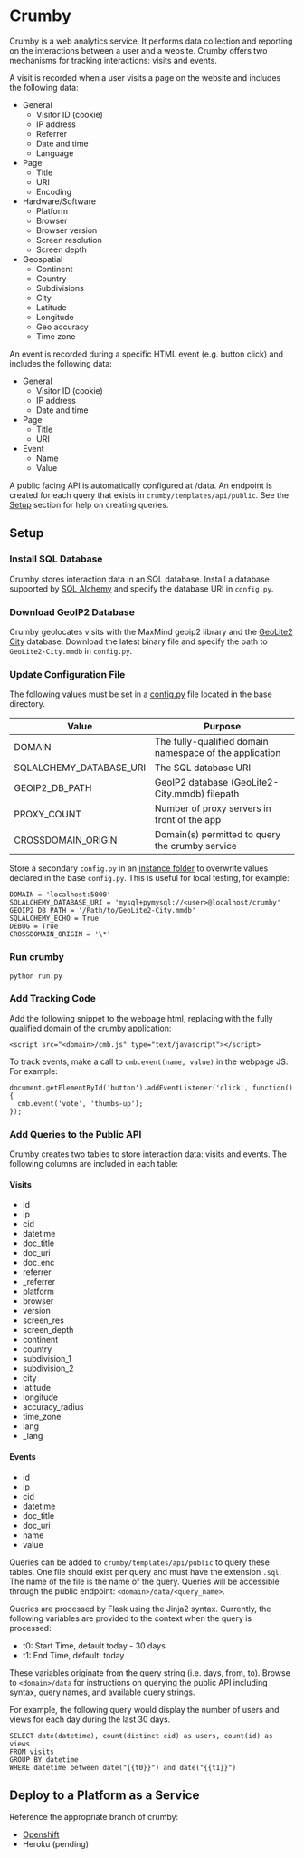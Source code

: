 # Crumby

Crumby is a web analytics service. It performs data collection and reporting
on the interactions between a user and a website. Crumby offers two mechanisms
for tracking interactions: visits and events.

A visit is recorded when a user visits a page on the website and includes the
following data:

  * General
    * Visitor ID (cookie)
    * IP address
    * Referrer
    * Date and time
    * Language
  * Page
    * Title
    * URI
    * Encoding
  * Hardware/Software
    * Platform
    * Browser
    * Browser version
    * Screen resolution
    * Screen depth
  * Geospatial
    * Continent
    * Country
    * Subdivisions
    * City
    * Latitude
    * Longitude
    * Geo accuracy
    * Time zone

An event is recorded during a specific HTML event (e.g. button click) and
includes the following data:

  * General
    * Visitor ID (cookie)
    * IP address
    * Date and time
  * Page
    * Title
    * URI
  * Event
    * Name
    * Value

A public facing API is automatically configured at <domain>/data. An endpoint
is created for each query that exists in `crumby/templates/api/public`.
See the [Setup](#add-queries-to-the-public-api) section for help on creating
queries.

## Setup

### Install SQL Database

Crumby stores interaction data in an SQL database. Install a database supported
by [SQL Alchemy](http://docs.sqlalchemy.org/en/latest/dialects/index.html) and
specify the database URI in `config.py`.

### Download GeoIP2 Database

Crumby geolocates visits with the MaxMind geoip2 library and the
[GeoLite2 City](https://dev.maxmind.com/geoip/geoip2/geolite2/) database.
Download the latest binary file and specify the path to `GeoLite2-City.mmdb` in
`config.py`.

### Update Configuration File

The following values must be set in a
[config.py](http://flask.pocoo.org/docs/0.12/config/) file located in the base
directory.

|Value|Purpose|
|---|---|
|DOMAIN|The fully-qualified domain namespace of the application|
|SQLALCHEMY_DATABASE_URI|The SQL database URI|
|GEOIP2_DB_PATH|GeoIP2 database (GeoLite2-City.mmdb) filepath|
|PROXY_COUNT|Number of proxy servers in front of the app|
|CROSSDOMAIN_ORIGIN|Domain(s) permitted to query the crumby service|

Store a secondary `config.py` in an
[instance folder](http://flask.pocoo.org/docs/0.10/config/#instance-folders)
to overwrite values declared in the base `config.py`. This is useful for local
testing, for example:

    DOMAIN = 'localhost:5000'
    SQLALCHEMY_DATABASE_URI = 'mysql+pymysql://<user>@localhost/crumby'
    GEOIP2_DB_PATH = '/Path/to/GeoLite2-City.mmdb'
    SQLALCHEMY_ECHO = True
    DEBUG = True
    CROSSDOMAIN_ORIGIN = '\*'

### Run crumby

    python run.py

### Add Tracking Code

Add the following snippet to the webpage html, replacing <domain> with the
fully qualified domain of the crumby application:

    <script src="<domain>/cmb.js" type="text/javascript"></script>

To track events, make a call to `cmb.event(name, value)` in the webpage JS. For
example:

    document.getElementById('button').addEventListener('click', function() {
      cmb.event('vote', 'thumbs-up');
    });

### Add Queries to the Public API

Crumby creates two tables to store interaction data: visits and events. The
following columns are included in each table:

#### Visits

  * id
  * ip
  * cid
  * datetime
  * doc_title
  * doc_uri
  * doc_enc
  * referrer
  * \_referrer
  * platform
  * browser
  * version
  * screen_res
  * screen_depth
  * continent
  * country
  * subdivision_1
  * subdivision_2
  * city
  * latitude
  * longitude
  * accuracy_radius
  * time_zone
  * lang
  * \_lang

#### Events

  * id
  * ip
  * cid
  * datetime
  * doc_title
  * doc_uri
  * name
  * value

Queries can be added to `crumby/templates/api/public` to query these
tables. One file should exist per query and must have the extension `.sql`.
The name of the file is the name of the query. Queries will be accessible
through the public endpoint: `<domain>/data/<query_name>`.

Queries are processed by Flask using the Jinja2 syntax. Currently, the following
variables are provided to the context when the query is processed:

  * t0: Start Time, default today - 30 days
  * t1: End Time, default: today

These variables originate from the query string (i.e. days, from, to). Browse to
`<domain>/data` for instructions on querying the public API including syntax,
query names, and available query strings.

For example, the following query would display the number of users and views
for each day during the last 30 days.

    SELECT date(datetime), count(distinct cid) as users, count(id) as views
    FROM visits
    GROUP BY datetime
    WHERE datetime between date("{{t0}}") and date("{{t1}}")

## Deploy to a Platform as a Service

Reference the appropriate branch of crumby:

* [Openshift](https://github.com/bmweiner/crumby/tree/openshift)
* Heroku (pending)
